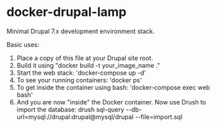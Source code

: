 # docker-drupal-lamp
Minimal Drupal 7.x development environment stack.

Basic uses:
1. Place a copy of this file at your Drupal site root.
2. Build it using "docker build -t your_image_name ."
3. Start the web stack: 'docker-compose up -d'
4. To see your running containers: 'docker ps'
5. To get inside the container using bash: 'docker-compose exec web bash'
6. And you are now "inside" the Docker container. Now use Drush to import the database: drush sql-query --db-url=mysql://drupal:drupal@mysql/drupal --file=import.sql
